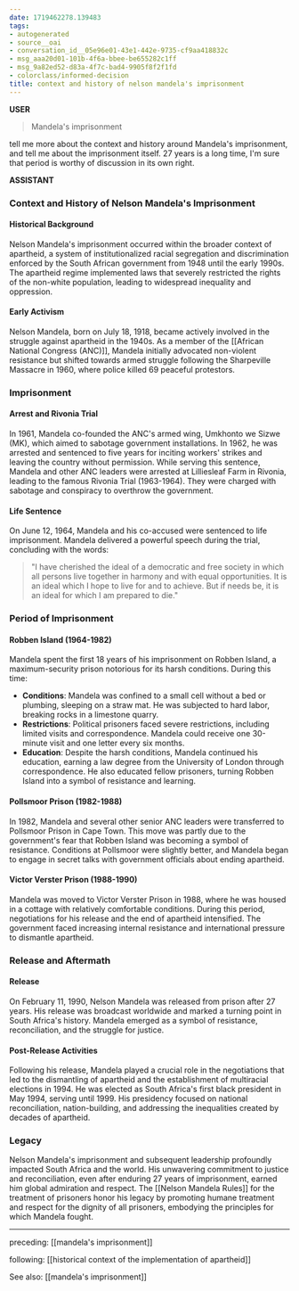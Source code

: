 ```yaml
---
date: 1719462278.139483
tags:
- autogenerated
- source__oai
- conversation_id__05e96e01-43e1-442e-9735-cf9aa418832c
- msg_aaa20d01-101b-4f6a-bbee-be655282c1ff
- msg_9a82ed52-d83a-4f7c-bad4-9905f8f2f1fd
- colorclass/informed-decision
title: context and history of nelson mandela's imprisonment
---
```


**USER**

> Mandela's imprisonment

tell me more about the context and history around Mandela's imprisonment, and tell me about the imprisonment itself. 27 years is a long time, I'm sure that period is worthy of discussion in its own right.


**ASSISTANT**

### Context and History of Nelson Mandela's Imprisonment

#### Historical Background

Nelson Mandela's imprisonment occurred within the broader context of apartheid, a system of institutionalized racial segregation and discrimination enforced by the South African government from 1948 until the early 1990s. The apartheid regime implemented laws that severely restricted the rights of the non-white population, leading to widespread inequality and oppression.

#### Early Activism

Nelson Mandela, born on July 18, 1918, became actively involved in the struggle against apartheid in the 1940s. As a member of the [[African National Congress (ANC)]], Mandela initially advocated non-violent resistance but shifted towards armed struggle following the Sharpeville Massacre in 1960, where police killed 69 peaceful protestors.

### Imprisonment

#### Arrest and Rivonia Trial

In 1961, Mandela co-founded the ANC's armed wing, Umkhonto we Sizwe (MK), which aimed to sabotage government installations. In 1962, he was arrested and sentenced to five years for inciting workers' strikes and leaving the country without permission. While serving this sentence, Mandela and other ANC leaders were arrested at Lilliesleaf Farm in Rivonia, leading to the famous Rivonia Trial (1963-1964). They were charged with sabotage and conspiracy to overthrow the government.

#### Life Sentence

On June 12, 1964, Mandela and his co-accused were sentenced to life imprisonment. Mandela delivered a powerful speech during the trial, concluding with the words:

> "I have cherished the ideal of a democratic and free society in which all persons live together in harmony and with equal opportunities. It is an ideal which I hope to live for and to achieve. But if needs be, it is an ideal for which I am prepared to die."

### Period of Imprisonment

#### Robben Island (1964-1982)

Mandela spent the first 18 years of his imprisonment on Robben Island, a maximum-security prison notorious for its harsh conditions. During this time:

- **Conditions**: Mandela was confined to a small cell without a bed or plumbing, sleeping on a straw mat. He was subjected to hard labor, breaking rocks in a limestone quarry.
- **Restrictions**: Political prisoners faced severe restrictions, including limited visits and correspondence. Mandela could receive one 30-minute visit and one letter every six months.
- **Education**: Despite the harsh conditions, Mandela continued his education, earning a law degree from the University of London through correspondence. He also educated fellow prisoners, turning Robben Island into a symbol of resistance and learning.

#### Pollsmoor Prison (1982-1988)

In 1982, Mandela and several other senior ANC leaders were transferred to Pollsmoor Prison in Cape Town. This move was partly due to the government's fear that Robben Island was becoming a symbol of resistance. Conditions at Pollsmoor were slightly better, and Mandela began to engage in secret talks with government officials about ending apartheid.

#### Victor Verster Prison (1988-1990)

Mandela was moved to Victor Verster Prison in 1988, where he was housed in a cottage with relatively comfortable conditions. During this period, negotiations for his release and the end of apartheid intensified. The government faced increasing internal resistance and international pressure to dismantle apartheid.

### Release and Aftermath

#### Release

On February 11, 1990, Nelson Mandela was released from prison after 27 years. His release was broadcast worldwide and marked a turning point in South Africa's history. Mandela emerged as a symbol of resistance, reconciliation, and the struggle for justice.

#### Post-Release Activities

Following his release, Mandela played a crucial role in the negotiations that led to the dismantling of apartheid and the establishment of multiracial elections in 1994. He was elected as South Africa's first black president in May 1994, serving until 1999. His presidency focused on national reconciliation, nation-building, and addressing the inequalities created by decades of apartheid.

### Legacy

Nelson Mandela's imprisonment and subsequent leadership profoundly impacted South Africa and the world. His unwavering commitment to justice and reconciliation, even after enduring 27 years of imprisonment, earned him global admiration and respect. The [[Nelson Mandela Rules]] for the treatment of prisoners honor his legacy by promoting humane treatment and respect for the dignity of all prisoners, embodying the principles for which Mandela fought.


---

preceding: [[mandela's imprisonment]]  


following: [[historical context of the implementation of apartheid]]

See also: [[mandela's imprisonment]]